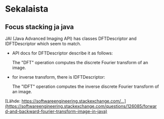 # Sekalaista

## Focus stacking ja java

JAI (Java Advanced Imaging API) has classes DFTDescriptor and IDFTDescriptor which seem to match.

* API docs for DFTDescriptor describe it as follows:

    The "DFT" operation computes the discrete Fourier transform of an image.

* for inverse transform, there is IDFTDescriptor:

    The "IDFT" operation computes the inverse discrete Fourier transform of an image.

[Lähde: https://softwareengineering.stackexchange.com/...](https://softwareengineering.stackexchange.com/questions/126085/forward-and-backward-fourier-transform-image-in-java)


